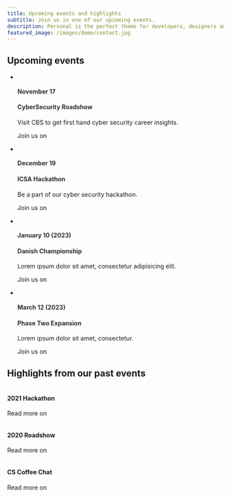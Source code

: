 ```yaml
---
title: Upcoming events and highlights
subtitle: Join us in one of our upcoming events.
description: Personal is the perfect theme for developers, designers and other creatives.
featured_image: /images/demo/contact.jpg
---
```


<head>
	<link rel="stylesheet" href="https://cdn.jsdelivr.net/npm/bootstrap@4.3.1/dist/css/bootstrap.min.css" integrity="sha384-ggOyR0iXCbMQv3Xipma34MD+dH/1fQ784/j6cY/iJTQUOhcWr7x9JvoRxT2MZw1T" crossorigin="anonymous">
	<link rel="stylesheet" href="{{ '/css/style.css' | relative_url }}">
</head>


<div class="container">
    <div class="row">
        <div class="col-lg-12 text-center mb-5">
            <h2 class="section-heading">Upcoming events</h2>
        </div>
    </div>
    <div class="row">
        <div class="col-lg-12">
            <ul class="timeline">
                <li>
                    <div class="timeline-image">
                        <img class="rounded-circle img-responsive" src="images/events/1.jpg" alt="">
                    </div>
                    <div class="timeline-panel">
                        <div class="timeline-heading">
                            <h4 style="color:rgb(42, 47, 54)">November 17</h4>
                            <h4 class="subheading" style="color:rgb(42, 47, 54)">CyberSecurity Roadshow</h4>
                        </div>
                        <div class="timeline-body">
                            <p class="text-muted">Visit CBS to get first hand cyber security career insights.</p>
                           	<p>
                           		Join us on
                           		<a href="#">
		                            <i class="fab fa-facebook"></i>
		                        </a>
		                    </p>
                        </div>
                    </div>
                </li>
                <li class="timeline-inverted">
                    <div class="timeline-image">
                        <img class="rounded-circle img-responsive" src="images/events/2.jpg" alt="">
                    </div>
                    <div class="timeline-panel">
                        <div class="timeline-heading">
                            <h4 style="color:rgb(42, 47, 54)">December 19</h4>
                            <h4 class="subheading" style="color:rgb(42, 47, 54)">ICSA Hackathon</h4>
                        </div>
                        <div class="timeline-body">
                            <p class="text-muted">Be a part of our cyber security hackathon.</p>
                            <p>
                           		Join us on
                           		<a href="#">
		                            <i class="fab fa-facebook"></i>
		                        </a>
		                    </p>
                        </div>
                    </div>
                </li>
                <li>
                    <div class="timeline-image">
                        <img class="rounded-circle img-responsive" src="images/events/3.jpg" alt="">
                    </div>
                    <div class="timeline-panel">
                        <div class="timeline-heading">
                            <h4 style="color:rgb(42, 47, 54)">January 10 (2023)</h4>
                            <h4 class="subheading" style="color:rgb(42, 47, 54)">Danish Championship</h4>
                        </div>
                        <div class="timeline-body">
                            <p class="text-muted">Lorem ipsum dolor sit amet, consectetur adipisicing elit.</p>
                            <p>
                           		Join us on
                           		<a href="#">
		                            <i class="fab fa-facebook"></i>
		                        </a>
		                    </p>
                        </div>
                    </div>
                </li>
                <li class="timeline-inverted">
                    <div class="timeline-image">
                        <img class="rounded-circle img-responsive" src="images/events/4.jpg" alt="">
                    </div>
                    <div class="timeline-panel">
                        <div class="timeline-heading">
                            <h4 style="color:rgb(42, 47, 54)">March 12 (2023)</h4>
                            <h4 class="subheading" style="color:rgb(42, 47, 54)">Phase Two Expansion</h4>
                        </div>
                        <div class="timeline-body">
                            <p class="text-muted">Lorem ipsum dolor sit amet, consectetur.</p>
                            <p>
                           		Join us on
                           		<a href="#">
		                            <i class="fab fa-facebook"></i>
		                        </a>
		                    </p>
                        </div>
                    </div>
                </li>
            </ul>
        </div>
    </div>
</div>

<div class="container mt-5">
    <div class="row">
        <div class="col-lg-12 text-center mb-3">
            <h2 class="section-heading">Highlights from our past events</h2>
        </div>
    </div>
    <div class="row">
        <div class="col-sm-4">
            <div class="team-member m-4">
                <img src="images/events/2.jpg" class="img-responsive rounded-circle" alt="">
                <h4 class="mt-3 text-center">2021 Hackathon</h4>
                <p class="text-center">
               		Read more on
               		<a href="#">
                        <i class="fab fa-linkedin"></i>
                    </a>
                </p>
            </div>
        </div>
         <div class="col-sm-4">
            <div class="team-member m-4">
                <img src="images/events/1.jpg" class="img-responsive rounded-circle" alt="">
                <h4 class="mt-3 text-center">2020 Roadshow</h4>
                <p class="text-center">
               		Read more on
               		<a href="#">
                        <i class="fab fa-linkedin"></i>
                    </a>
                </p>
            </div>
        </div>
         <div class="col-sm-4">
            <div class="team-member m-4">
                <img src="images/events/4.jpg" class="img-responsive rounded-circle" alt="">
                <h4 class="mt-3 text-center">CS Coffee Chat</h4>
                <p class="text-center">
               		Read more on
               		<a href="#">
                        <i class="fab fa-linkedin"></i>
                    </a>
                </p>
            </div>
        </div>
    </div>
</div>
